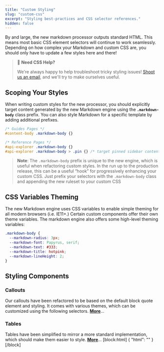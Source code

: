 ```yaml
---
title: "Custom Styling"
slug: "custom-css"
excerpt: "Styling best-practices and CSS selector references."
hidden: false
---
```

By and large, the new markdown processor outputs standard HTML. This means most basic CSS element selectors will continue to work seamlessly. Depending on how complex your Markdown and custom CSS are, you should only have to update a few styles here and there!

> 🐷 **Need CSS Help?**
>
> We're always happy to help troubleshoot tricky styling issues! [Shoot us an email](mailto:support@readme.io?subject=ReadMe-Flavored+Markdown+Feedback), and we'll try to make ourselves useful.

## Scoping Your Styles

When writing custom styles for the new processor, you should explicitly target content generated by the new Markdown engine using the **`.markdown-body`** class prefix. You can also style Markdown for a specific template by adding additional prefixes.

```scss Markdown Selector Scope
/* Guides Pages */
#content-body .markdown-body {}

/* Reference Pages */
#api-explorer .markdown-body {}
#api-explorer .markdown-body > .pin {} /* target pinned sidebar content */
```

> **Note**: The `.markdown-body` prefix is unique to the new engine, which is useful when refactoring custom styles. In the run up to the production release, this can be a useful “hook” for progressively enhancing your custom CSS. Just prefix your selectors with the `.markdown-body` class and appending the new ruleset to your custom CSS

## CSS Variables Theming

The new Markdown engine uses CSS variables to enable simple theming for all modern browsers (i.e. IE11+.) Certain custom components offer their own theme variables. The markdown engine also offers some high-level theming variables:

```css
.markdown-body {
  --markdown-radius: 3px;
  --markdown-font: Papyrus, serif;
  --markdown-text: #333;
  --markdown-title: hotpink;
  --markdown-lineHeight: 2;
}
```

## Styling Components

### Callouts

Our callouts have been refactored to be based on the default block quote element and styling. It comes with various themes, which can be customized using the following selectors. [**More**](doc:callouts)...

### Tables

Tables have been simplified to mirror a more standard implementation, which should make them easier to style. [**More**](doc:tables)...
[block:html]
{
  "html": "<style>\n.callout.callout_default[theme=🐷] {\n  --background: #fdf2fa;\n  --title: #ed32ba;\n  --border: var(--title);\n}\n</style>"
}
[/block]